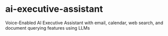 # ai-executive-assistant
Voice-Enabled AI Executive Assistant with email, calendar, web search, and document querying features using LLMs
